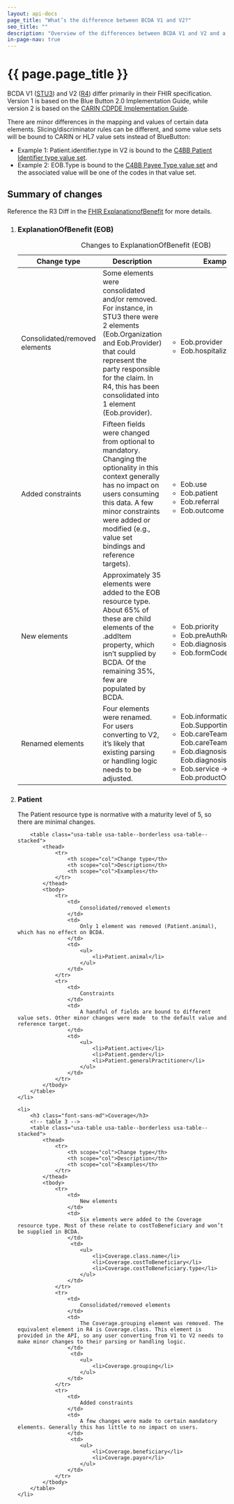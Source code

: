 ```yaml
---
layout: api-docs
page_title: "What’s the difference between BCDA V1 and V2?"
seo_title: ""
description: "Overview of the differences between BCDA V1 and V2 and a summary of specific API changes."
in-page-nav: true
---
```


# {{ page.page_title }}

<p>
    BCDA V1 (<a href="https://hl7.org/fhir/STU3/" target="_blank" rel="noopener noreferrer">STU3</a>) and V2 (<a href="https://hl7.org/fhir/R4/" target="_blank" rel="noopener noreferrer">R4</a>) differ primarily in their FHIR specification. Version 1 is based on the Blue Button 2.0 Implementation Guide, while version 2 is based on the <a href="https://www.hl7.org/fhir/us/carin-bb/StructureDefinition-C4BB-ExplanationOfBenefit.html" target="_blank" rel="noopener noreferrer">CARIN CDPDE Implementation Guide</a>.
</p>
<p>There are minor differences in the mapping and values of certain data elements. Slicing/discriminator rules can be different, and some value sets will be bound to CARIN or HL7 value sets instead of BlueButton:
        <ul>
            <li>Example 1: Patient.identifier.type in V2 is bound to the <a href="http://www.hl7.org/fhir/us/carin-bb/ValueSet-C4BBPatientIdentifierType.html" target="_blank" rel="noopener noreferrer">C4BB Patient Identifier type value set</a>.</li>
            <li>Example 2: EOB.Type is bound to the <a href="http://www.hl7.org/fhir/us/carin-bb/ValueSet-C4BBPayeeType.html" target="_blank" rel="noopener noreferrer">C4BB Payee Type value set</a> and the associated value will be one of the codes in that value set.</li>
        </ul>
</p>
<h2>Summary of changes</h2>
<p>
    Reference the R3 Diff in the <a href="http://www.hl7.org/fhir/explanationofbenefit.html#resource" target="_blank" rel="noopener noreferrer">FHIR ExplanationofBenefit</a> for more details.
</p>
<!-- start ol for tables -->
<ol>
    <li>
        <h3 class="font-sans-md">ExplanationOfBenefit (EOB)</h3>
        <!-- table 1 -->
        <table class="usa-table usa-table--borderless usa-table--stacked">
            <caption class="usa-sr-only">Changes to ExplanationOfBenefit (EOB)</caption>
            <thead>
                <tr>
                    <th scope="col">Change type</th>
                    <th scope="col">Description</th>
                    <th scope="col">Examples</th>
                </tr>
            </thead>
            <tbody>
                <tr>
                    <td>
                        Consolidated/removed elements
                    </td>
                    <td>
                        Some elements were consolidated and/or removed. For instance, in STU3 there were 2 elements (Eob.Organization and Eob.Provider) that could represent the party responsible for the claim. In R4, this has been consolidated into 1 element (Eob.provider).
                    </td>
                    <td>
                        <ul>
                            <li>Eob.provider</li>
                            <li>Eob.hospitalization</li>
                        </ul>
                    </td>
                </tr>
                <tr>
                    <td>
                        Added constraints
                    </td>
                    <td>
                        Fifteen fields were changed from optional to mandatory. Changing the optionality in this context generally has no impact on users consuming this data. A few minor constraints were added or modified (e.g., value set bindings and reference targets).
                    </td>
                    <td>
                        <ul>
                            <li>Eob.use</li>
                            <li>Eob.patient</li>
                            <li>Eob.referral</li>
                            <li>Eob.outcome</li>
                        </ul>
                    </td>
                </tr>
                <tr>
                    <td>
                        New elements
                    </td>
                    <td>
                        Approximately 35 elements were added to the EOB resource type. About 65% of these are child elements of the .addItem property, which isn’t supplied by BCDA. Of the remaining 35%, few are populated by BCDA.
                    </td>
                    <td>
                        <ul>
                            <li>Eob.priority</li>
                            <li>Eob.preAuthRef</li>
                            <li>Eob.diagnosis.onAdmission</li>
                            <li>Eob.formCode</li>
                        </ul>
                    </td>
                </tr>
                <tr>
                    <td>
                        Renamed elements
                    </td>
                    <td>
                        Four elements were renamed. For users converting to V2, it’s likely that existing parsing or handling logic needs to be adjusted.
                    </td>
                    <td>
                        <ul>
                            <li>Eob.information → Eob.SupportingInfo</li>
                            <li>Eob.careTeamLinkId → Eob.careTeamSequence</li>
                            <li>Eob.diagnosisLinkId → Eob.diagnosisSequence</li>
                            <li>Eob.service → Eob.productOrService</li>
                        </ul>
                    </td>
                </tr>
            </tbody>
        </table>
    </li>
    <li>
        <h3 class="font-sans-md">Patient</h3>
        <p>The Patient resource type is normative with a maturity level of 5, so there are  minimal changes.</p>
    
        <table class="usa-table usa-table--borderless usa-table--stacked">
            <thead>
                <tr>
                    <th scope="col">Change type</th>
                    <th scope="col">Description</th>
                    <th scope="col">Examples</th>
                </tr>
            </thead>
            <tbody>
                <tr>
                    <td>
                        Consolidated/removed elements
                    </td>
                    <td>
                        Only 1 element was removed (Patient.animal), which has no effect on BCDA.                
                    </td>
                    <td>
                        <ul>
                            <li>Patient.animal</li>
                        </ul>
                    </td>
                </tr>
                <tr>
                    <td>
                        Constraints
                    </td>
                    <td>
                        A handful of fields are bound to different value sets. Other minor changes were made  to the default value and reference target.
                    </td>
                    <td>
                        <ul>
                            <li>Patient.active</li>
                            <li>Patient.gender</li>
                            <li>Patient.generalPractitioner</li>
                        </ul>
                    </td>
                </tr>
            </tbody>
        </table>
    </li>
    
    <li>
        <h3 class="font-sans-md">Coverage</h3>
        <!-- table 3 -->
        <table class="usa-table usa-table--borderless usa-table--stacked">
            <thead>
                <tr>
                    <th scope="col">Change type</th>
                    <th scope="col">Description</th>
                    <th scope="col">Examples</th>
                </tr>
            </thead>
            <tbody>
                <tr>
                    <td>
                        New elements
                    </td>
                    <td>
                        Six elements were added to the Coverage resource type. Most of these relate to costToBeneficiary and won’t be supplied in BCDA.                
                    </td>
                     <td>
                        <ul>
                            <li>Coverage.class.name</li>
                            <li>Coverage.costToBeneficiary</li>
                            <li>Coverage.costToBeneficiary.type</li>
                        </ul>
                    </td>
                </tr>
                <tr>
                    <td>
                        Consolidated/removed elements
                    </td>
                    <td>
                        The Coverage.grouping element was removed. The equivalent element in R4 is Coverage.class. This element is provided in the API, so any user converting from V1 to V2 needs to make minor changes to their parsing or handling logic.
                    </td>
                     <td>
                        <ul>
                            <li>Coverage.grouping</li>
                        </ul>
                    </td>
                </tr>
                <tr>
                    <td>
                        Added constraints
                    </td>
                    <td>
                        A few changes were made to certain mandatory elements. Generally this has little to no impact on users.
                    </td>
                     <td>
                        <ul>
                            <li>Coverage.beneficiary</li>
                            <li>Coverage.payor</li>
                        </ul>
                    </td>
                </tr>
            </tbody>
        </table>
    </li>
</ol>